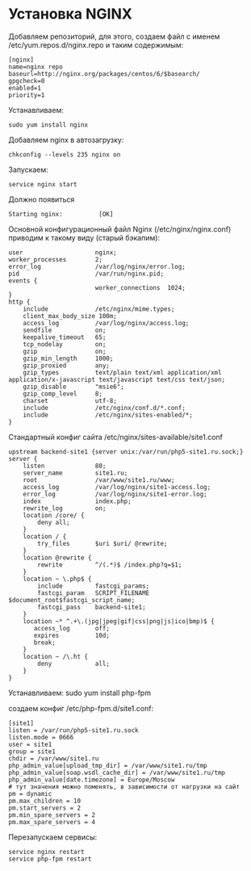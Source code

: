 Установка NGINX
===================
 Добавляем  репозиторий, для этого, создаем файл с именем /etc/yum.repos.d/nginx.repo и таким содержимым:
 
    [nginx]
    name=nginx repo
    baseurl=http://nginx.org/packages/centos/6/$basearch/
	gpgcheck=0
    enabled=1
    priority=1


Устанавливаем:

	sudo yum install nginx

Добавляем nginx в автозагрузку:

	chkconfig --levels 235 nginx on

Запускаем:

	service nginx start

Должно появиться 

	Starting nginx:          [OK]

Основной конфигурационный файл Nginx (/etc/nginx/nginx.conf) приводим к такому виду (старый бэкапим):

    user                    nginx;
    worker_processes        2;
    error_log               /var/log/nginx/error.log;
    pid                     /var/run/nginx.pid;
    events {
                            worker_connections  1024;
    }
    http {
        include             /etc/nginx/mime.types;
        client_max_body_size 100m;
        access_log          /var/log/nginx/access.log;
        sendfile            on;
        keepalive_timeout   65;
        tcp_nodelay         on;
        gzip                on;
        gzip_min_length     1000;
        gzip_proxied        any;
        gzip_types          text/plain text/xml application/xml application/x-javascript text/javascript text/css text/json;
        gzip_disable        "msie6";
        gzip_comp_level     8;
        charset             utf-8;
        include             /etc/nginx/conf.d/*.conf;
        include             /etc/nginx/sites-enabled/*;
    }
    
Стандартный конфиг сайта /etc/nginx/sites-available/site1.conf

    upstream backend-site1 {server unix:/var/run/php5-site1.ru.sock;}
    server {
        listen              80;
        server_name         site1.ru;
        root                /var/www/site1.ru/www;
        access_log          /var/log/nginx/site1-access.log;
        error_log           /var/log/nginx/site1-error.log;
        index               index.php;
        rewrite_log         on;
        location /core/ {                                                                                                                                                                                                                               
            deny all;                                                                                                                                                                                                                                                    
        }
        location / {
            try_files       $uri $uri/ @rewrite;
        }
        location @rewrite {
            rewrite         ^/(.*)$ /index.php?q=$1;
        }
        location ~ \.php$ {
            include         fastcgi_params;
            fastcgi_param   SCRIPT_FILENAME $document_root$fastcgi_script_name;
            fastcgi_pass    backend-site1;
        }
        location ~* ^.+\.(jpg|jpeg|gif|css|png|js|ico|bmp)$ {
           access_log       off;
           expires          10d;
           break;
        }
        location ~ /\.ht {
            deny            all;
        }
    }
    
    
Устанавливаем: 
	sudo yum install php-fpm

создаем конфиг /etc/php-fpm.d/site1.conf:

    [site1]
    listen = /var/run/php5-site1.ru.sock
    listen.mode = 0666
    user = site1
    group = site1
    chdir = /var/www/site1.ru
    php_admin_value[upload_tmp_dir] = /var/www/site1.ru/tmp
    php_admin_value[soap.wsdl_cache_dir] = /var/www/site1.ru/tmp
    php_admin_value[date.timezone] = Europe/Moscow
    # тут значения можно поменять, в зависимости от нагрузки на сайт
    pm = dynamic
    pm.max_children = 10
    pm.start_servers = 2
    pm.min_spare_servers = 2
    pm.max_spare_servers = 4
    
Перезапускаем сервисы:

    service nginx restart
    service php-fpm restart

